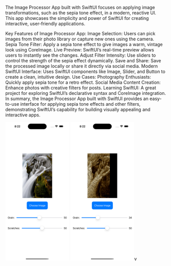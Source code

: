 The Image Processor App built with SwiftUI focuses on applying image transformations, such as the sepia tone effect, in a modern, reactive UI. This app showcases the simplicity and power of SwiftUI for creating interactive, user-friendly applications.

Key Features of Image Processor App:
Image Selection: Users can pick images from their photo library or capture new ones using the camera.
Sepia Tone Filter: Apply a sepia tone effect to give images a warm, vintage look using CoreImage.
Live Preview: SwiftUI’s real-time preview allows users to instantly see the changes.
Adjust Filter Intensity: Use sliders to control the strength of the sepia effect dynamically.
Save and Share: Save the processed image locally or share it directly via social media.
Modern SwiftUI Interface: Uses SwiftUI components like Image, Slider, and Button to create a clean, intuitive design.
Use Cases:
Photography Enthusiasts: Quickly apply sepia tone for a retro effect.
Social Media Content Creation: Enhance photos with creative filters for posts.
Learning SwiftUI: A great project for exploring SwiftUI’s declarative syntax and CoreImage integration.
In summary, the Image Processor App built with SwiftUI provides an easy-to-use interface for applying sepia tone effects and other filters, demonstrating SwiftUI’s capability for building visually appealing and interactive apps.



<img src="Simulator Screenshot - iPhone 16 Plus - 2024-10-29 at 08.22.01.png" width="200">          <img src="Simulator Screenshot - iPhone 16 Plus - 2024-10-29 at 08.22.05.png" width="200">v
